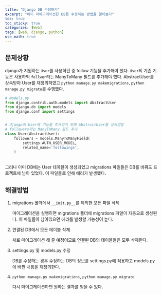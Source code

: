 ```yaml
---
title: "Django DB 수정하기"
excerpt: "이미 마이그레이션한 DB를 수정하는 방법을 알아보자"
toc: true
toc_sticky: true
categories: [Web]
tags: [web, django, python]
use_math: true
---
```


## 문제상황
django가 지원하는 `User`를 사용하던 중 follow 기능을 추가해야 했다. `User`의 기존 기능은 사용하되 `follwer`라는 ManyToMany 필드를 추가해야 했다. AbstractUser를 상속받아 User를 재정의하였고 `python manage.py makemigrations`, `python manage.py migrate`를 수행했다.  


```python
# models.py
from django.contrib.auth.models import AbstractUser
from django.db import models
from django.conf import settings


# django의 User에 기능을 추가하기 위해 AbstractUser를 상속받음
# followers라는 ManyToMany 필드 추가
class User(AbstractUser):
    followers = models.ManyToManyField(
        settings.AUTH_USER_MODEL,
        related_name='followings',
    )
```

<br>
그러나 이미 DB에는 User 테이블이 생성되었고 migrations 파일들은 DB를 바꿔도 프로젝트에 남아 있었다. 이 파일들로 인해 에러가 발생했다.

## 해결방법
1. migrations 폴더에서 `__init.py__`를 제외한 모든 파일 삭제

    마이그레이션을 실행하면 migrations 폴더에 migrations 파일이 자동으로 생성된다. 이 파일들이 남아있으면 에러를 발생할 가능성이 높다. 

2. 연결된 DB에서 모든 테이블 삭제

    새로 마이그레이션 해 줄 예정이므로 연결된 DB의 테이블들은 모두 삭제한다. 

3. settings.py 및 models.py 수정

    DB를 수정하는 경우 수정하는 DB의 정보를 settings.py에 적용하고 models.py에 바뀐 내용을 재정의한다. 

4. `python manage.py makemigrations`, `python manage.py migrate`

    다시 마이그레이션하면 원하는 결과를 얻을 수 있다.


<br>